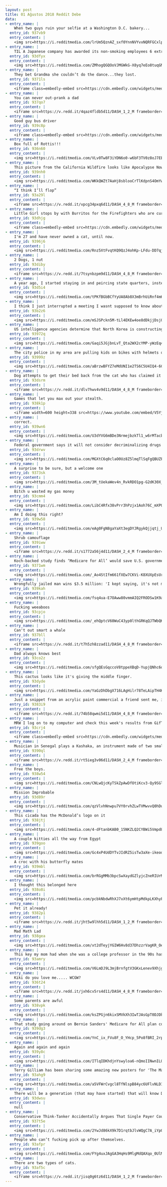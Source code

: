 ```yaml
---
layout: post
title: 01 Ağustos 2018 Reddit Debe
data:
- entry_name: |
    When two guys ruin your selfie at a Washington D.C. bakery...
  entry_id: 937vb9
  entry_content: |
    <img src=https://i.redditmedia.com/lrUm5QznAZ_sxf0YnnNVYvxNQRFGCxlpIp_5A8JruKY.jpg?s=867fcfa985815cb607a70100186efab2 frameborder=0>
- entry_name: |
    TIL A Japanese company has awarded its non-smoking employees 6 extra vacation days to compensate for the smoker’s smoke breaks
  entry_id: 93dfyx
  entry_content: |
    <img src=https://i.redditmedia.com/ZMhogQGQOoVJMGWkG-X8yq7eEo8tuqGNdbmU5_7LOpA.jpg?s=f02a89646294fdebe40364d605522748 frameborder=0>
- entry_name: |
    They bet Grandma she couldn’t do the dance...they lost.
  entry_id: 9371ls
  entry_content: |
    <iframe class=embedly-embed src=https://cdn.embedly.com/widgets/media.html?src=https%3A%2F%2Fgfycat.com%2Fifr%2FAggravatingColdChicken&url=https%3A%2F%2Fgfycat.com%2FAggravatingColdChicken&image=https%3A%2F%2Fthumbs.gfycat.com%2FAggravatingColdChicken-size_restricted.gif&key=522baf40bd3911e08d854040d3dc5c07&type=text%2Fhtml&schema=gfycat width=600 height=919 scrolling=no frameborder=0 allow=autoplay; fullscreen allowfullscreen=true></iframe>
- entry_name: |
    You can never out-prank a dad
  entry_id: 937qo7
  entry_content: |
    <iframe src=https://v.redd.it/4qaz4fldb5d11/DASH_1_2_M frameborder=0></iframe>
- entry_name: |
    Good guy bus driver
  entry_id: 939c8p
  entry_content: |
    <iframe class=embedly-embed src=https://cdn.embedly.com/widgets/media.html?src=https%3A%2F%2Fgfycat.com%2Fifr%2FWhimsicalSpiffyAurochs&url=https%3A%2F%2Fgfycat.com%2FWhimsicalSpiffyAurochs&image=https%3A%2F%2Fthumbs.gfycat.com%2FWhimsicalSpiffyAurochs-size_restricted.gif&key=2aa3c4d5f3de4f5b9120b660ad850dc9&type=text%2Fhtml&schema=gfycat width=600 height=338 scrolling=no frameborder=0 allow=autoplay; fullscreen allowfullscreen=true></iframe>
- entry_name: |
    Box full of Rottis!!!
  entry_id: 936n60
  entry_content: |
    <img src=https://i.redditmedia.com/VLv0Tw8F3iYDN6o0-w6bF3TV0z8oJ7EEuwKw_3RrRuE.jpg?s=94a0d4df190d5623baf6ca92eb706b08 frameborder=0>
- entry_name: |
    This picture from the California Wildfire looks like Apocalypse Now.
  entry_id: 939nh0
  entry_content: |
    <img src=https://i.redditmedia.com/WKkQWZt7AaHj8sblooCrTlKdpnS4OmYwXySj1QvVYiM.jpg?s=626db75c8bb3b104bdbc6af2d84e2220 frameborder=0>
- entry_name: |
    “I think I’ll flop”
  entry_id: 93a29l
  entry_content: |
    <iframe src=https://v.redd.it/vpcg34pxq6d11/DASH_4_8_M frameborder=0></iframe>
- entry_name: |
    Little Girl stops by with Burritos for the Firefighters who are currently battling the Carr forest fire in CA.
  entry_id: 93dhjg
  entry_content: |
    <iframe class=embedly-embed src=https://cdn.embedly.com/widgets/media.html?src=https%3A%2F%2Fgfycat.com%2Fifr%2FBelovedLastBallpython&url=https%3A%2F%2Fgfycat.com%2FBelovedLastBallpython&image=https%3A%2F%2Fthumbs.gfycat.com%2FBelovedLastBallpython-size_restricted.gif&key=522baf40bd3911e08d854040d3dc5c07&type=text%2Fhtml&schema=gfycat width=600 height=600 scrolling=no frameborder=0 allow=autoplay; fullscreen allowfullscreen=true></iframe>
- entry_name: |
    I'm 27 and have never owned a cat, until now.
  entry_id: 9396j6
  entry_content: |
    <img src=https://i.redditmedia.com/Rnz5XtFvqtKQ9QzJ4ohKp-LFdu-DD7qj0PjnPj0Cjr4.jpg?s=58fb6109cb96644154f31d92a5e037fe frameborder=0>
- entry_name: |
    2 Dogs, 1 nut
  entry_id: 93diby
  entry_content: |
    <iframe src=https://v.redd.it/7tsynbzpm9d11/DASH_4_8_M frameborder=0></iframe>
- entry_name: |
    A year ago, I started staying in and peircing state quarters, instead of going out and getting in trouble. Here is my collection so far.
  entry_id: 93d5i4
  entry_content: |
    <img src=https://i.redditmedia.com/tPKfBGbBCfYyUA8Ab8X3mBrhUiRnf4mHbIZ-hfQY7fI.jpg?s=d5fd8b9a147d8041ff8af3cac30c5a6c frameborder=0>
- entry_name: |
    I think I just interrupted a meeting I wasnt supposed to know about
  entry_id: 93b2z6
  entry_content: |
    <img src=https://i.redditmedia.com/mSJSPckn5M-tLl4EKEw4oe8dDkjjDsj02tfyVWRvUDQ.jpg?s=24ff76fa8084aec91951d7d980bf84b4 frameborder=0>
- entry_name: |
    US intelligence agencies determine that North Korea is constructing new missiles: report
  entry_id: 93972q
  entry_content: |
    <img src=https://i.redditmedia.com/Gaqi5JGjbnLvT_Qta2WX2cYMP-yWzEq4UUEev65bESQ.jpg?s=ade10961e2de8a92bc018ecfa7ce9d9d frameborder=0>
- entry_name: |
    The city police in my area are pulling kids on bikes with helmets over! My daughter won’t stop talking about it!
  entry_id: 93999z
  entry_content: |
    <img src=https://i.redditmedia.com/aBrzwBFYZ7eMdUNI1e2TS6C5U4IQ4-6CgJ0DD5NN1ds.jpg?s=1e8f0bd0499dc66ff84b92a3bbf8c171 frameborder=0>
- entry_name: |
    Dog attempts to get their bed back from the cat who has claimed it
  entry_id: 93dsrm
  entry_content: |
    <iframe src=https://v.redd.it/dlv7hwv4v9d11/DASH_4_8_M frameborder=0></iframe>
- entry_name: |
    Games that let you max out your stealth.
  entry_id: 938k1p
  entry_content: |
    <iframe width=600 height=338 src=https://www.youtube.com/embed/V5YjlQkDz5w?feature=oembed&enablejsapi=1 frameborder=0 allow=autoplay; encrypted-media allowfullscreen></iframe>
- entry_name: |
    correct.
  entry_id: 939wn6
  entry_content: |
    <img src=https://i.redditmedia.com/U3dYVG6mBDe3NrmejbzkTl1_w6rMTacb2IMjnxYoJZE.jpg?s=506b0759f1cbd7dd31d6e1dd87e7fac6 frameborder=0>
- entry_name: |
    Federal government says it will not consider decriminalizing drugs beyond marijuana, despite calls from Canada’s major cities to consider measure. Montreal and Toronto are echoing Vancouver and urging government to treat drug use as public health issue, rather than criminal one.
  entry_id: 93drwv
  entry_content: |
    <img src=https://i.redditmedia.com/MGXtC6q0claO0Uz8Z5lmqTlSqFgQBUZFF9aBSvGvmbA.jpg?s=e31d07db48a015852c46443e89fa1183 frameborder=0>
- entry_name: |
    A surprise to be sure, but a welcome one
  entry_id: 9373sk
  entry_content: |
    <img src=https://i.redditmedia.com/3M_tUekaWev4n_RvkRDO1pg-G2dK30X_meLgClDznh4.png?s=5f9cb5fed1b4548ff854ad5eb28714d0 frameborder=0>
- entry_name: |
    Bitch u wasted my gas money
  entry_id: 93cmm4
  entry_content: |
    <img src=https://i.redditmedia.com/LibC4Rfx38vPrr3hPzjx1Aoh76C_mXPQhVo7rNnU7uk.jpg?s=b76ebe14bce275e49957e9835cd65843 frameborder=0>
- entry_name: |
    Am I doing this right?
  entry_id: 939w58
  entry_content: |
    <img src=https://i.redditmedia.com/eAg0FgN8gaYaXt3egDYJRgykQjjqtj_UZ1i4_8S1mQw.jpg?s=27f91e2126c201ff69880d56268692d9 frameborder=0>
- entry_name: |
    Shrub camouflage
  entry_id: 939iww
  entry_content: |
    <iframe src=https://v.redd.it/s1772a56j4d11/DASH_2_4_M frameborder=0></iframe>
- entry_name: |
    Koch-backed study finds ‘Medicare for All’ would save U.S. government trillions
  entry_id: 9371wm
  entry_content: |
    <img src=https://i.redditmedia.com/_Ao4StIfm661fXEw7CKVi-K8XUXpEsUrpxVBQ4inKb4.jpg?s=6241b5216fb35d3ca85a6ab0bdb12858 frameborder=0>
- entry_name: |
    Wrongfully jailed man wins $3.5 million: 'I kept saying, it's not me'
  entry_id: 939kah
  entry_content: |
    <img src=https://i.redditmedia.com/fsq4ua-E7OAww80vmmAIQ2FRODSw1K9aD7ISDUq-yJE.jpg?s=f2187bd92d37d61d5cfab202ccf036af frameborder=0>
- entry_name: |
    Fucking weeaboos
  entry_id: 93cpjo
  entry_content: |
    <img src=https://i.redditmedia.com/_ehQptcV60WuC43yp0lthGRKqQJTWbQKPttcD1wNe-E.jpg?s=27afbca78d957c58f4676144edd4d825 frameborder=0>
- entry_name: |
    Can't out smart a whale
  entry_id: 937bll
  entry_content: |
    <iframe src=https://v.redd.it/t7h5zh8zzad11/DASH_4_8_M frameborder=0></iframe>
- entry_name: |
    Dad always knows best
  entry_id: 93co2z
  entry_content: |
    <img src=https://i.redditmedia.com/sfgQEsGqccoV8tppeXBqD-YupjQNhc6oMFFW18sMfpM.jpg?s=59b065fea33be114c2be83e0c1f1c64b frameborder=0>
- entry_name: |
    This cactus looks like it's giving the middle finger.
  entry_id: 93dyde
  entry_content: |
    <img src=https://i.redditmedia.com/YaGzDhDbgX716LAgHilr78TeLAipTH4K9esepEb1ou8.jpg?s=f85eb8ecd5688b19f8200ef2c93ea83b frameborder=0>
- entry_name: |
    Just a snippet from an acrylic paint commercial a friend sent me, it seemed fitting
  entry_id: 9383i9
  entry_content: |
    <iframe src=https://v.redd.it/74b58qwmi5d11/DASH_4_8_M frameborder=0></iframe>
- entry_name: |
    MRW I log on to my computer and check this week's results from GifTournament X.
  entry_id: 93crj4
  entry_content: |
    <iframe class=embedly-embed src=https://cdn.embedly.com/widgets/media.html?src=https%3A%2F%2Fgfycat.com%2Fifr%2FWatchfulAcceptableEasternglasslizard&url=https%3A%2F%2Fgfycat.com%2FWatchfulAcceptableEasternglasslizard&image=https%3A%2F%2Fthumbs.gfycat.com%2FWatchfulAcceptableEasternglasslizard-size_restricted.gif&key=2aa3c4d5f3de4f5b9120b660ad850dc9&type=text%2Fhtml&schema=gfycat width=600 height=251 scrolling=no frameborder=0 allow=autoplay; fullscreen allowfullscreen=true></iframe>
- entry_name: |
    Musician in Senegal plays a Kashaka, an instrument made of two small, bean-filled gourds that are connected by a string
  entry_id: 9390ql
  entry_content: |
    <iframe src=https://v.redd.it/rt5ieg3v06d11/DASH_2_4_M frameborder=0></iframe>
- entry_name: |
    Free the boys.
  entry_id: 938w54
  entry_content: |
    <img src=https://i.redditmedia.com/CNLwQjcKyTSkZpAwDfOtiKcv3-Qy9SGl-CGLb95R9nc.jpg?s=6c62ad6d8880a30fd16c04137f0df094 frameborder=0>
- entry_name: |
    Mission Improbable
  entry_id: 93d89r
  entry_content: |
    <img src=https://i.redditmedia.com/qzVlvhNnwpu7VY0rvhZLwTVMwvvQ0hDurlngyKaIYzg.jpg?s=c68cd8e00e0728f5095ce859a9aa4a9f frameborder=0>
- entry_name: |
    This cicada has the McDonald’s logo on it
  entry_id: 938jtj
  entry_content: |
    <img src=https://i.redditmedia.com/4-dFtanbKAB0_15NKZLQ2CYBWi5Vmpd8yJRdzpC5nQU.jpg?s=ead523e57f1b2d29f24692e1049938d6 frameborder=0>
- entry_name: |
    A couple kitties all the way from Egypt
  entry_id: 939goo
  entry_content: |
    <img src=https://i.redditmedia.com/Gc4xP4UdDYTvJIdRZ5isTw3aXe-ikeodJysWTV4_biE.jpg?s=9ddeb125752dbd54e7c292122e6585bc frameborder=0>
- entry_name: |
    A croc with his butterfly mates
  entry_id: 939mbl
  entry_content: |
    <img src=https://i.redditmedia.com/brRGgMMb3bpcSwXaydGZlyjcZneRIUrMBRYffIgry8A.jpg?s=87b6a338c238ab43f4fa212b875f172d frameborder=0>
- entry_name: |
    I thought this belonged here
  entry_id: 938o8i
  entry_content: |
    <img src=https://i.redditmedia.com/pcbkNbdwRhXJ7xXt6ymHtpMdkpLKXhyFZgitPl9Rd6A.jpg?s=0e57ccf7d73f72db0f990362c25a129b frameborder=0>
- entry_name: |
    Pet it already!
  entry_id: 9382p1
  entry_content: |
    <iframe src=https://v.redd.it/jht5w9lhh5d11/DASH_1_2_M frameborder=0></iframe>
- entry_name: |
    Mad Math Lad
  entry_id: 938gea
  entry_content: |
    <img src=https://i.redditmedia.com/xt2dTeyjYGIW6Hv8d37DhzzrVagKR_OefiMqrKDJKtw.jpg?s=6d34dbf9d5029d1e6eb3ef6b63aefcba frameborder=0>
- entry_name: |
    This key my mom had when she was a college professor in the 90s has circles instead of a cuts
  entry_id: 93amry
  entry_content: |
    <img src=https://i.redditmedia.com/V6LmDJ9L3mjBrnfgtV3GKxLenev9XhjgKokvJfBQ3qc.jpg?s=c50422a06e32df1b99b6b7ca450faa95 frameborder=0>
- entry_name: |
    Kiki do you love me..... WCGW?
  entry_id: 936t24
  entry_content: |
    <iframe src=https://v.redd.it/jxh6cv5rs4d11/DASH_4_8_M frameborder=0></iframe>
- entry_name: |
    Some parents are awful
  entry_id: 938vpk
  entry_content: |
    <img src=https://i.redditmedia.com/ksZPGjn6kixSMVkXh3IwTJAsGpT0DJDkDApeOpuersI.jpg?s=407d6a448af66523902546cfacf36596 frameborder=0>
- entry_name: |
    That study going around on Bernie Sanders' Medicare for All plan comes with a big catch — the US would actually be saving money overall on healthcare
  entry_id: 939dg3
  entry_content: |
    <img src=https://i.redditmedia.com/YnC_ix_FVu8F_O_YHcp_5Po8fBRI_2rpzI5TxGmY17M.jpg?s=099a43a15e21c8655518c2933d624048 frameborder=0>
- entry_name: |
    Again and again and again
  entry_id: 939y8c
  entry_content: |
    <img src=https://i.redditmedia.com/ITlqIDKhdjnYswyloa6-nQmoIINwnILQZ-mTeMdeHJg.jpg?s=c8183991eb0f0141190ff0448b13b8e6 frameborder=0>
- entry_name: |
    Terry Gilliam has been sharing some amazing new posters for 'The Man Who Killed Don Quixote' on his Facebook page. Here is one.
  entry_id: 93ahg9
  entry_content: |
    <img src=https://i.redditmedia.com/a5VFWrCvgcl8TfNlspB84yc6UFlvNLD1DMPx0MBkt24.jpg?s=124fc70397df102b64e8965988de3a1c frameborder=0>
- entry_name: |
    There will be a generation (that may have started) that will know Dwayne Johnson as an action movie star and never smell what the Rock is cooking.
  entry_id: 93dwsu
  entry_content: |
    null
- entry_name: |
    Conservative Think-Tanker Accidentally Argues That Single Payer Could Save Americans $2 Trillion
  entry_id: 937t5e
  entry_content: |
    <img src=https://i.redditmedia.com/2YwJd86kX9k7D1rqtbJlvWQgC7A_iYp0uHP0wig-DsI.jpg?s=85dd1b2f80955c3bd49cb003a4b2b005 frameborder=0>
- entry_name: |
    People who can’t fucking pick up after themselves.
  entry_id: 93afpr
  entry_content: |
    <img src=https://i.redditmedia.com/FYg4uxJAgGA3HqHs9MlgMdQAXqo_0UlM7CyLpxB_ADM.jpg?s=34db2942d6e05a78943b8bbdd48c3548 frameborder=0>
- entry_name: |
    There are two types of cats.
  entry_id: 93af5c
  entry_content: |
    <iframe src=https://v.redd.it/jisq0g6tz6d11/DASH_1_2_M frameborder=0></iframe>
---
```

